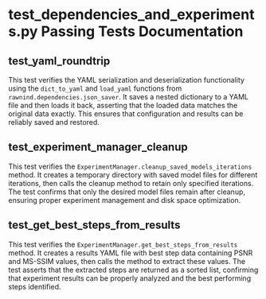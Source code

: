 # test_dependencies_and_experiments.py Passing Tests Documentation

## test_yaml_roundtrip

This test verifies the YAML serialization and deserialization functionality using the `dict_to_yaml` and `load_yaml` functions from `rawnind.dependencies.json_saver`. It saves a nested dictionary to a YAML file and then loads it back, asserting that the loaded data matches the original data exactly. This ensures that configuration and results can be reliably saved and restored.

## test_experiment_manager_cleanup

This test verifies the `ExperimentManager.cleanup_saved_models_iterations` method. It creates a temporary directory with saved model files for different iterations, then calls the cleanup method to retain only specified iterations. The test confirms that only the desired model files remain after cleanup, ensuring proper experiment management and disk space optimization.

## test_get_best_steps_from_results

This test verifies the `ExperimentManager.get_best_steps_from_results` method. It creates a results YAML file with best step data containing PSNR and MS-SSIM values, then calls the method to extract these values. The test asserts that the extracted steps are returned as a sorted list, confirming that experiment results can be properly analyzed and the best performing steps identified.